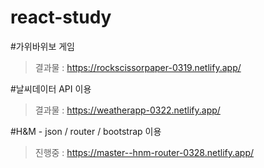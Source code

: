 # react-study


#가위바위보 게임 
> 결과물 : https://rockscissorpaper-0319.netlify.app/


#날씨데이터 API 이용 
> 결과물 : https://weatherapp-0322.netlify.app/


#H&M - json / router / bootstrap 이용 
> 진행중 : https://master--hnm-router-0328.netlify.app/
